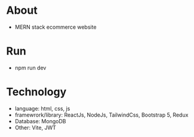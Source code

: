 # About

- MERN stack ecommerce website

# Run

- npm run dev

# Technology

- language: html, css, js
- framewrork/library: ReactJs, NodeJs, TailwindCss, Bootstrap 5, Redux
- Database: MongoDB
- Other: Vite, JWT
